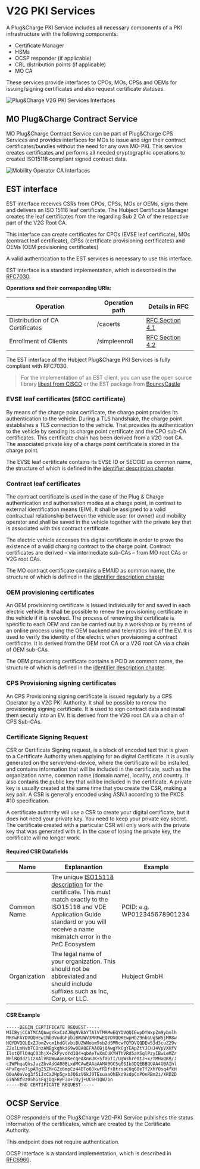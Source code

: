 # V2G PKI Services

A Plug&Charge PKI Service includes all necessary components of a PKI infrastructure with the following components:

 * Certificate Manager
 * HSMs
 * OCSP responder (if applicable)
 * CRL distribution points (if applicable)
 * MO CA

These services provide interfaces to CPOs, MOs, CPSs and OEMs for issuing/signing certificates and also request certificate statuses.

![Plug&Charge V2G PKI Services Interfaces](../../assets/images/process_V2G_PKI_services.png)


## MO Plug&Charge Contract Service

MO Plug&Charge Contract Service can be part of Plug&Charge CPS Services and provides interfaces for MOs to issue and sign their contract certificates/bundles without the need for any own MO-PKI. This service creates certificates and performs all needed cryptographic operations to created ISO15118 compliant signed contract data.

![Mobility Operator CA Interfaces](../../assets/images/interfaces_mo-ca_service.png)


## EST interface

EST interface receives CSRs from CPOs, CPSs, MOs or OEMs, signs them and delivers an ISO 15118 leaf certificate. The Hubject Certificate Manager creates the leaf certificates from the regarding Sub 2 CA of the respective part of the V2G Root CA.

This interface can create certificates for CPOs (EVSE leaf certificate), MOs (contract leaf certificate), CPSs (certificate provisioning certificates) and OEMs (OEM provisioning certificates)

A valid authentication to the EST services is necessary to use this interface.

EST interface is a standard implementation, which is described in the [RFC7030](https://tools.ietf.org/html/rfc7030).

**Operations and their corresponding URIs:**

Operation| Operation path  | Details in RFC
---------|----------|---------
 Distribution of CA Certificates | /cacerts | [RFC Section 4.1](https://tools.ietf.org/html/rfc7030#section-4.1)
 Enrollment of Clients | /simpleenroll  | [RFC Section 4.2](https://tools.ietf.org/html/rfc7030#section-4.2)


The EST interface of the Hubject Plug&Charge PKI Services is fully compliant with RFC7030.

> For the implementation of an EST client, you can use the open source library [libest from CISCO](https://github.com/cisco/libest/tree/master/example/client-simple) or the EST package from [BouncyCastle](https://www.bouncycastle.org/docs/pkixdocs1.5on/org/bouncycastle/est/package-summary.html)

### EVSE leaf certificates (SECC certificate)
By means of the charge point certificate, the charge point provides its authentication to the vehicle. During a TLS handshake, the charge point establishes a TLS connection to the vehicle. That provides its authentication to the vehicle by sending its charge point certificate and the CPO sub-CA certificates. This certificate chain has been derived from a V2G root CA.
The associated private key of a charge point certificate is stored in the charge point.

The EVSE leaf certificate contains its EVSE ID or SECCID as common name, the structure of which is defined in the [identifier description chapter](../05_handling-of-ids.md).

### Contract leaf certificates
The contract certificate is used in the case of the Plug & Charge authentication and authorisation modes at a charge point, in contrast to external identification means (EIM). It shall be assigned to a valid contractual relationship between the vehicle user (or owner) and mobility operator and shall be saved in the vehicle together with the private key that is associated with this contract certificate.

The electric vehicle accesses this digital certificate in order to prove the existence of a valid charging contract to the charge point. Contract certificates are derived – via intermediate sub-CAs – from MO root CAs or V2G root CAs.

The MO contract certificate contains a EMAID as common name, the structure of which is defined in the [identifier description chapter](../05_handling-of-ids.md)

### OEM provisioning certificates
An OEM provisioning certificate is issued individually for and saved in each electric vehicle. It shall be possible to renew the provisioning certificate in the vehicle if it is revoked. The process of renewing the certificate is specific to each OEM and can be carried out by a workshop or by means of an online process using the OEM backend and telematics link of the EV. It is used to verify the identity of the electric when provisioning a contract certificate. It is derived from the OEM root CA or a V2G root CA via a chain of OEM sub-CAs.

The OEM provisioning certificate contains a PCID as common name, the structure of which is defined in the [identifier description chapter](../05_handling-of-ids.md).

### CPS Provisioning signing certificates
An CPS Provisioning signing certificate is issued regularly by a CPS Operator by a V2G PKI Authority. It shall be possible to renew the provisioning signing certificate. It is used to sign contract data and install them securly into an EV. It is derived from the V2G root CA via a chain of CPS Sub-CAs.

### Certificate Signing Request
CSR or Certificate Signing request, is a block of encoded text that is given to a Certificate Authority when applying for an digital Certificate. It is usually generated on the server/end-device, where the certificate will be installed, and contains information that will be included in the certificate, such as the organization name, common name (domain name), locality, and country. It also contains the public key that will be included in the certificate. A private key is usually created at the same time that you create the CSR, making a key pair. A CSR is generally encoded using ASN.1 according to the PKCS #10 specification.

A certificate authority will use a CSR to create your digital certificate, but it does not need your private key. You need to keep your private key secret. The certificate created with a particular CSR will only work with the private key that was generated with it. In the case of losing the private key, the certificate will no longer work.

#### Required CSR Datafields

Name|Explanantion|Example
----|--------|-----
Common Name|The unique [ISO15118 description](../05_handling-of-ids.md) for the certificate. This must match exactly to the ISO15118 and VDE Application Guide standard or you will receive a name mismatch error in the PnC Ecosystem|PCID: e.g. WP012345678901234
Organization|	The legal name of your organization. This should not be abbreviated and should include suffixes such as Inc, Corp, or LLC.|Hubject GmbH

#### CSR Example
```
-----BEGIN CERTIFICATE REQUEST-----
MIIByjCCATMCAQAwgYkxCzAJBgNVBAYTAlVTMRMwEQYDVQQIEwpDYWxpZm9ybmlh
MRYwFAYDVQQHEw1Nb3VudGFpbiBWaWV3MRMwEQYDVQQKEwpHb29nbGUgSW5jMR8w
HQYDVQQLExZJbmZvcm1hdGlvbiBUZWNobm9sb2d5MRcwFQYDVQQDEw53d3cuZ29v
Z2xlLmNvbTCBnzANBgkqhkiG9w0BAQEFAAOBjQAwgYkCgYEApZtYJCHJ4VpVXHfV
IlstQTlO4qC03hjX+ZkPyvdYd1Q4+qbAeTwXmCUKYHThVRd5aXSqlPzyIBwieMZr
WFlRQddZ1IzXAlVRDWwAo60KecqeAXnnUK+5fXoTI/UgWshre8tJ+x/TMHaQKR/J
cIWPhqaQhsJuzZbvAdGA80BLxdMCAwEAAaAAMA0GCSqGSIb3DQEBBQUAA4GBAIhl
4PvFq+e7ipARgI5ZM+GZx6mpCz44DTo0JkwfRDf+BtrsaC0q68eTf2XhYOsq4fkH
Q0uA0aVog3f5iJxCa3Hp5gxbJQ6zV6kJ0TEsuaaOhEko9sdpCoPOnRBm2i/XRD2D
6iNh8f8z0ShGsFqjDgFHyF3o+lUyj+UC6H1QW7bn
-----END CERTIFICATE REQUEST-----
```

## OCSP Service

OCSP responders of the Plug&Charge V2G-PKI Service publishes the status information of the certificates, which are created by the Certificate Authority.

This endpoint does not require authentication.

OCSP interface is a standard implementation, which is described in [RFC6960](https://tools.ietf.org/html/rfc6960).


